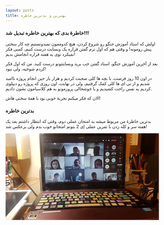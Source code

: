 ```yaml
---
layout: posts
title: بهترین و بدترین خاطره
---
```


### خاطرۀ بدی که بهترین خاطره تبدیل شد!!!

اولش که استاد آموزش جنگو رو شروع کردن، هیچ کدوممون نمیدونستیم چه کار سختی پیش رومونه!
و وقتی هم که اول ترم گفتن  قراره یک وبسایت درست کنیم، کسی فکر نمیکرد توی یه هفته قراره انجامش بدیم!

بعد از آخرین آموزش جنگو، استاد گفتن خب برید وبسایتتونو درست کنید. من که اول فکر کردم شوخیه، ولی نبود!

در اون 10 روز فرصت، با بچه ها کلی صحبت کردیم و هزار بار حین انجام پروژه ناامید شدیم و از تی ای ها کلی کمک گرفتیم، ولی در نهایت، اون روزی که پروژه رو دیپلوی کردیم یه نفس راحت کشیدیم و با خوشحالی پروزمونو به هم کلاسیامون نشون دادیم.

الان که فکر میکنم تجربۀ خوبی بود با همۀ سختی هاش!


### بدترین خاطره

بدترین خاطرۀ من مربوط میشه به امتحان عملی دوم، وقتی که انتظار داشتم بعد یک هفته سر و کله زدن با تمرین عملی اِی 2 بتونم امتحانو خوب بدم ولی برعکس شد!



![labexam](./image/lap.jpg)


